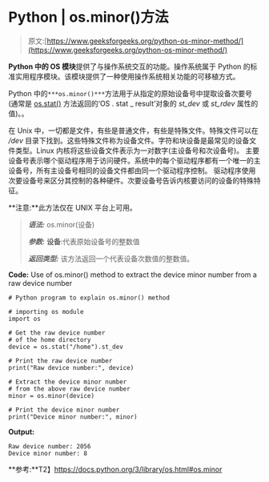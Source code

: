 # Python | os.minor()方法

> 原文:[https://www.geeksforgeeks.org/python-os-minor-method/](https://www.geeksforgeeks.org/python-os-minor-method/)

**Python 中的 OS 模块**提供了与操作系统交互的功能。操作系统属于 Python 的标准实用程序模块。该模块提供了一种使用操作系统相关功能的可移植方式。

Python 中的`***os.minor()***`方法用于从指定的原始设备号中提取设备次要号(通常是 [os.stat()](https://www.geeksforgeeks.org/python-os-stat-method/) 方法返回的‘OS . stat _ result’对象的 *st_dev* 或 *st_rdev* 属性的值)。。

在 Unix 中，一切都是文件，有些是普通文件，有些是特殊文件。特殊文件可以在 */dev* 目录下找到。这些特殊文件称为设备文件。字符和块设备是最常见的设备文件类型。Linux 内核将这些设备文件表示为一对数字(主设备号和次设备号)。
主要设备号表示哪个驱动程序用于访问硬件。系统中的每个驱动程序都有一个唯一的主设备号，所有主设备号相同的设备文件都由同一个驱动程序控制。
驱动程序使用次要设备号来区分其控制的各种硬件。次要设备号告诉内核要访问的设备的特殊特征。

**注意:**此方法仅在 UNIX 平台上可用。

> ***语法:*** os.minor(设备)
> 
> ***参数:***
> **设备**:代表原始设备号的整数值
> 
> ***返回类型:*** 该方法返回一个代表设备次数值的整数值。

**Code:** Use of os.minor() method to extract the device minor number from a raw device number

```
# Python program to explain os.minor() method  

# importing os module 
import os

# Get the raw device number
# of the home directory
device = os.stat("/home").st_dev

# Print the raw device number
print("Raw device number:", device)

# Extract the device minor number
# from the above raw device number
minor = os.minor(device)

# Print the device minor number  
print("Device minor number:", minor)
```

**Output:**

```
Raw device number: 2056
Device minor number: 8

```

**参考:**T2】https://docs.python.org/3/library/os.html#os.minor